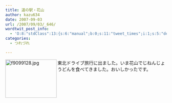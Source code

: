 ```yaml
---
title: 道の駅・花山
author: kazu634
date: 2007-09-03
url: /2007/09/03/_646/
wordtwit_post_info:
  - 'O:8:"stdClass":13:{s:6:"manual";b:0;s:11:"tweet_times";i:1;s:5:"delay";i:0;s:7:"enabled";i:1;s:10:"separation";s:2:"60";s:7:"version";s:3:"3.7";s:14:"tweet_template";b:0;s:6:"status";i:2;s:6:"result";a:0:{}s:13:"tweet_counter";i:2;s:13:"tweet_log_ids";a:1:{i:0;i:3209;}s:9:"hash_tags";a:0:{}s:8:"accounts";a:1:{i:0;s:7:"kazu634";}}'
categories:
  - つれづれ

---
```

<div class="section">
<p>
<a href="http://image.blog.livedoor.jp/simoom634/imgs/f/9/f9099128.jpg" onclick="__gaTracker('send', 'event', 'outbound-article', 'http://image.blog.livedoor.jp/simoom634/imgs/f/9/f9099128.jpg', '');" target="_blank"><img width="160" align="left" alt="f9099128.jpg" src="http://image.blog.livedoor.jp/simoom634/imgs/f/9/f9099128-s.jpg" class="pict" height="120" border="0" /></a>東北ドライブ旅行に出ました。いま花山でじねんじょうどんを食べてきました。おいしかったです。<br clear="all" />
</p>
</div>